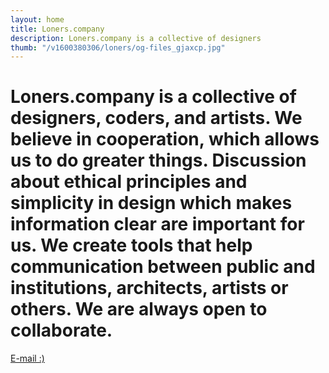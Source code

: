 ```yaml
---
layout: home
title: Loners.company
description: Loners.company is a collective of designers
thumb: "/v1600380306/loners/og-files_gjaxcp.jpg"
---
```


# Loners.company is a collective of designers, coders, and artists. We believe in cooperation, which allows us to&nbsp;do greater things. Discussion about ethical principles and simplicity in design which makes information clear are important for us. We create tools that help communication between public and institutions, architects, artists or others. We are always open to collaborate.

[E-mail :)](mailto:magdalena@loners.company)

